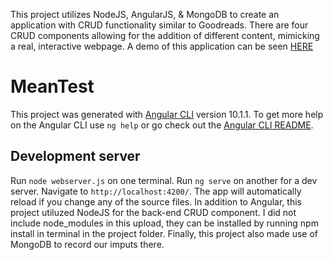 This project utilizes NodeJS, AngularJS, & MongoDB to create an application with CRUD functionality similar to Goodreads. There are four CRUD components allowing for the addition of different content, mimicking a real, interactive webpage. A demo of this application can be seen [HERE](https://www.youtube.com/watch?v=sVrHqzy1iM8)  

# MeanTest

This project was generated with [Angular CLI](https://github.com/angular/angular-cli) version 10.1.1. To get more help on the Angular CLI use `ng help` or go check out the [Angular CLI README](https://github.com/angular/angular-cli/blob/master/README.md).


## Development server
Run `node webserver.js` on one terminal.
Run `ng serve` on another for a dev server. Navigate to `http://localhost:4200/`. The app will automatically reload if you change any of the source files.
In addition to Angular, this project utiluzed NodeJS for the back-end CRUD component. I did not include node_modules in this upload, they can be installed by running npm install in terminal in the project folder. Finally, this project also made use of MongoDB to record our imputs there.
